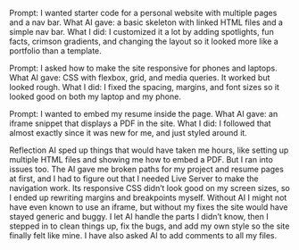 Prompt: I wanted starter code for a personal website with multiple pages and a nav bar.
What AI gave: a basic skeleton with linked HTML files and a simple nav bar.
What I did: I customized it a lot by adding spotlights, fun facts, crimson gradients, and changing the layout so it looked more like a portfolio than a template.

Prompt: I asked how to make the site responsive for phones and laptops.
What AI gave: CSS with flexbox, grid, and media queries. It worked but looked rough.
What I did: I fixed the spacing, margins, and font sizes so it looked good on both my laptop and my phone.

Prompt: I wanted to embed my resume inside the page.
What AI gave: an iframe snippet that displays a PDF in the site.
What I did: I followed that almost exactly since it was new for me, and just styled around it.

Reflection
AI sped up things that would have taken me hours, like setting up multiple HTML files and showing me how to embed a PDF. But I ran into issues too. The AI gave me broken paths for my project and resume pages at first, and I had to figure out that I needed Live Server to make the navigation work. Its responsive CSS didn’t look good on my screen sizes, so I ended up rewriting margins and breakpoints myself. Without AI I might not have even known to use an iframe, but without my fixes the site would have stayed generic and buggy. I let AI handle the parts I didn’t know, then I stepped in to clean things up, fix the bugs, and add my own style so the site finally felt like mine. I have also asked AI to add comments to all my files. 